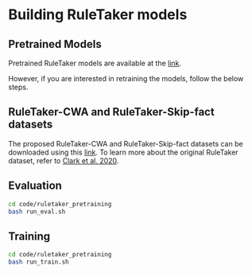 # Building RuleTaker models

## Pretrained Models

Pretrained RuleTaker models are available at the [link](https://drive.google.com/drive/folders/1MUSYpZkMqQ9JOWJovvXU1L7n31QbOf9z?usp=sharing).

However, if you are interested in retraining the models, follow the below steps.

## RuleTaker-CWA and RuleTaker-Skip-fact datasets

The proposed RuleTaker-CWA and RuleTaker-Skip-fact datasets can be downloaded using this [link](https://drive.google.com/drive/folders/1dznaQruOezoxrsFZKiC1V-vF25FnSEAG?usp=sharing). To learn more about the original RuleTaker dataset, refer to [Clark et al. 2020](https://rule-reasoning.apps.allenai.org).

## Evaluation

```bash
cd code/ruletaker_pretraining
bash run_eval.sh
```

## Training

```bash
cd code/ruletaker_pretraining
bash run_train.sh
```
